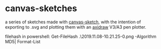 # canvas-sketches

a series of sketches made with [canvas-sketch], with the intention of exporting to .svg and plotting them with an [axidraw] V3/A3 pen plotter.


[canvas-sketch]: https://github.com/mattdesl/canvas-sketch "canvas-sketch"
[axidraw]: https://axidraw.com/ "AxiDraw"

filehash in powershell:  Get-FileHash .\2019.11.08-10.21.25-0.png  -Algorithm MD5| Format-List